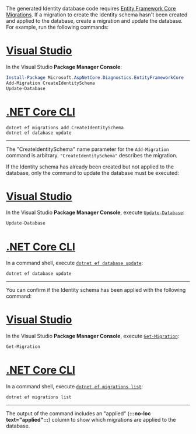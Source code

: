 The generated Identity database code requires [Entity Framework Core Migrations](/ef/core/managing-schemas/migrations/). If a migration to create the Identity schema hasn't been created and applied to the database, create a migration and update the database. For example, run the following commands:

# [Visual Studio](#tab/visual-studio)

In the Visual Studio **Package Manager Console**:

```powershell
Install-Package Microsoft.AspNetCore.Diagnostics.EntityFrameworkCore
Add-Migration CreateIdentitySchema
Update-Database
```

# [.NET Core CLI](#tab/netcore-cli)

```dotnetcli
dotnet ef migrations add CreateIdentitySchema
dotnet ef database update
```

---

The "CreateIdentitySchema" name parameter for the `Add-Migration` command is arbitrary. `"CreateIdentitySchema"` describes the migration.

If the Identity schema has already been created but not applied to the database, only the command to update the database must be executed:

# [Visual Studio](#tab/visual-studio)

In the Visual Studio **Package Manager Console**, execute [`Update-Database`](/ef/core/managing-schemas/migrations/applying?tabs=vs#command-line-tools):

```powershell
Update-Database
```

# [.NET Core CLI](#tab/netcore-cli)

In a command shell, execute [`dotnet ef database update`](/ef/core/managing-schemas/migrations/applying?tabs=dotnet-core-cli#command-line-tools):

```dotnetcli
dotnet ef database update
```

---

You can confirm if the Identity schema has been applied with the following command:

# [Visual Studio](#tab/visual-studio)

In the Visual Studio **Package Manager Console**, execute [`Get-Migration`](/ef/core/managing-schemas/migrations/managing?tabs=vs#listing-migrations):

```powershell
Get-Migration
```

# [.NET Core CLI](#tab/netcore-cli)

In a command shell, execute [`dotnet ef migrations list`](/ef/core/managing-schemas/migrations/managing?tabs=dotnet-core-cli#listing-migrations):

```dotnetcli
dotnet ef migrations list
```

---

The output of the command includes an "applied" (**:::no-loc text="applied":::**) column to show which migrations are applied to the database.
